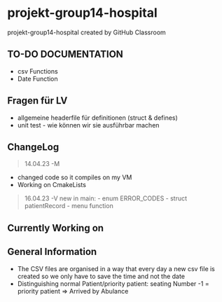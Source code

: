 # projekt-group14-hospital
projekt-group14-hospital created by GitHub Classroom


## TO-DO DOCUMENTATION
* csv Functions
* Date Function
  
## Fragen für LV
* allgemeine headerfile für definitionen (struct & defines)
* unit test - wie können wir sie ausführbar machen
## ChangeLog
> 14.04.23 -M
* changed code so it compiles on my VM
* Working on CmakeLists

> 16.04.23 -V
new in main:
    - enum ERROR_CODES
    - struct patientRecord
    - menu function


## Currently Working on

## General Information
* The CSV files are organised in a way that every day a new csv file is created so we only have to save the time and not the date
* Distinguishing normal Patient/priority patient: seating Number -1 = priority patient => Arrived by Abulance
